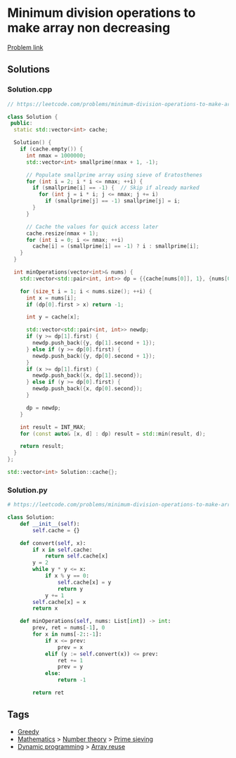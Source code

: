 # Minimum division operations to make array non decreasing

[Problem link](https://leetcode.com/problems/minimum-division-operations-to-make-array-non-decreasing/)

## Solutions


### Solution.cpp
```cpp
// https://leetcode.com/problems/minimum-division-operations-to-make-array-non-decreasing/

class Solution {
 public:
  static std::vector<int> cache;

  Solution() {
    if (cache.empty()) {
      int nmax = 1000000;
      std::vector<int> smallprime(nmax + 1, -1);

      // Populate smallprime array using sieve of Eratosthenes
      for (int i = 2; i * i <= nmax; ++i) {
        if (smallprime[i] == -1) {  // Skip if already marked
          for (int j = i * i; j <= nmax; j += i)
            if (smallprime[j] == -1) smallprime[j] = i;
        }
      }

      // Cache the values for quick access later
      cache.resize(nmax + 1);
      for (int i = 0; i <= nmax; ++i)
        cache[i] = (smallprime[i] == -1) ? i : smallprime[i];
    }
  }

  int minOperations(vector<int>& nums) {
    std::vector<std::pair<int, int>> dp = {{cache[nums[0]], 1}, {nums[0], 0}};

    for (size_t i = 1; i < nums.size(); ++i) {
      int x = nums[i];
      if (dp[0].first > x) return -1;

      int y = cache[x];

      std::vector<std::pair<int, int>> newdp;
      if (y >= dp[1].first) {
        newdp.push_back({y, dp[1].second + 1});
      } else if (y >= dp[0].first) {
        newdp.push_back({y, dp[0].second + 1});
      }
      if (x >= dp[1].first) {
        newdp.push_back({x, dp[1].second});
      } else if (y >= dp[0].first) {
        newdp.push_back({x, dp[0].second});
      }

      dp = newdp;
    }

    int result = INT_MAX;
    for (const auto& [x, d] : dp) result = std::min(result, d);

    return result;
  }
};

std::vector<int> Solution::cache{};
```
### Solution.py
```py
# https://leetcode.com/problems/minimum-division-operations-to-make-array-non-decreasing/

class Solution:
    def __init__(self):
        self.cache = {}

    def convert(self, x):
        if x in self.cache:
            return self.cache[x]
        y = 2
        while y * y <= x:
            if x % y == 0:
                self.cache[x] = y
                return y
            y += 1
        self.cache[x] = x
        return x

    def minOperations(self, nums: List[int]) -> int:
        prev, ret = nums[-1], 0
        for x in nums[-2::-1]:
            if x <= prev:
                prev = x
            elif (y := self.convert(x)) <= prev:
                ret += 1
                prev = y
            else:
                return -1

        return ret
```
## Tags

* [Greedy](/Collections/greedy.md#greedy)
* [Mathematics](/Collections/mathematics.md#mathematics) > [Number theory](/Collections/mathematics.md#number-theory) > [Prime sieving](/Collections/mathematics.md#prime-sieving)
* [Dynamic programming](/Collections/dynamic-programming.md#dynamic-programming) > [Array reuse](/Collections/dynamic-programming.md#array-reuse)
